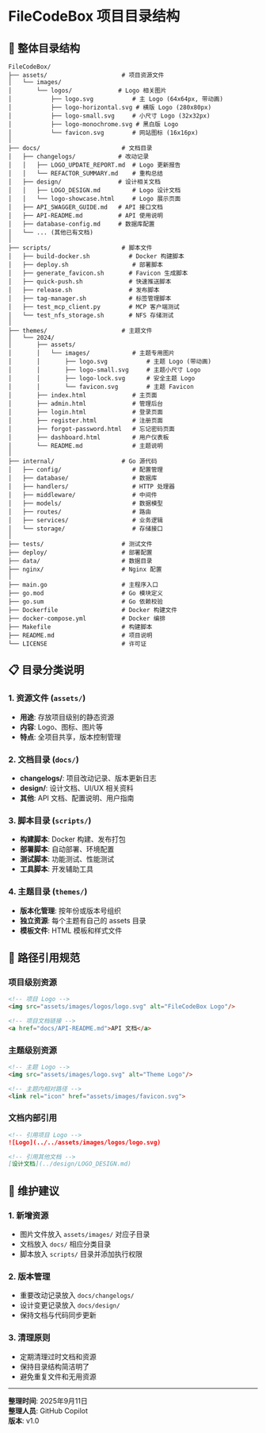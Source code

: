 # FileCodeBox 项目目录结构

## 📁 整体目录结构

```
FileCodeBox/
├── assets/                     # 项目资源文件
│   └── images/
│       └── logos/             # Logo 相关图片
│           ├── logo.svg           # 主 Logo (64x64px, 带动画)
│           ├── logo-horizontal.svg # 横版 Logo (280x80px)
│           ├── logo-small.svg     # 小尺寸 Logo (32x32px)
│           ├── logo-monochrome.svg # 黑白版 Logo
│           └── favicon.svg        # 网站图标 (16x16px)
│
├── docs/                       # 文档目录
│   ├── changelogs/            # 改动记录
│   │   ├── LOGO_UPDATE_REPORT.md  # Logo 更新报告
│   │   └── REFACTOR_SUMMARY.md    # 重构总结
│   ├── design/                # 设计相关文档
│   │   ├── LOGO_DESIGN.md         # Logo 设计文档
│   │   └── logo-showcase.html     # Logo 展示页面
│   ├── API_SWAGGER_GUIDE.md   # API 接口文档
│   ├── API-README.md          # API 使用说明
│   ├── database-config.md     # 数据库配置
│   └── ... (其他已有文档)
│
├── scripts/                    # 脚本文件
│   ├── build-docker.sh           # Docker 构建脚本
│   ├── deploy.sh                  # 部署脚本
│   ├── generate_favicon.sh       # Favicon 生成脚本
│   ├── quick-push.sh             # 快速推送脚本
│   ├── release.sh                # 发布脚本
│   ├── tag-manager.sh            # 标签管理脚本
│   ├── test_mcp_client.py        # MCP 客户端测试
│   └── test_nfs_storage.sh       # NFS 存储测试
│
├── themes/                     # 主题文件
│   └── 2024/
│       ├── assets/
│       │   └── images/            # 主题专用图片
│       │       ├── logo.svg           # 主题 Logo (带动画)
│       │       ├── logo-small.svg     # 主题小尺寸 Logo
│       │       ├── logo-lock.svg      # 安全主题 Logo
│       │       └── favicon.svg        # 主题 Favicon
│       ├── index.html             # 主页面
│       ├── admin.html             # 管理后台
│       ├── login.html             # 登录页面
│       ├── register.html          # 注册页面
│       ├── forgot-password.html   # 忘记密码页面
│       ├── dashboard.html         # 用户仪表板
│       └── README.md              # 主题说明
│
├── internal/                   # Go 源代码
│   ├── config/                    # 配置管理
│   ├── database/                  # 数据库
│   ├── handlers/                  # HTTP 处理器
│   ├── middleware/                # 中间件
│   ├── models/                    # 数据模型
│   ├── routes/                    # 路由
│   ├── services/                  # 业务逻辑
│   └── storage/                   # 存储接口
│
├── tests/                      # 测试文件
├── deploy/                     # 部署配置
├── data/                       # 数据目录
├── nginx/                      # Nginx 配置
│
├── main.go                     # 主程序入口
├── go.mod                      # Go 模块定义
├── go.sum                      # Go 依赖校验
├── Dockerfile                  # Docker 构建文件
├── docker-compose.yml          # Docker 编排
├── Makefile                    # 构建脚本
├── README.md                   # 项目说明
└── LICENSE                     # 许可证
```

## 📋 目录分类说明

### 1. 资源文件 (`assets/`)
- **用途**: 存放项目级别的静态资源
- **内容**: Logo、图标、图片等
- **特点**: 全项目共享，版本控制管理

### 2. 文档目录 (`docs/`)
- **changelogs/**: 项目改动记录、版本更新日志
- **design/**: 设计文档、UI/UX 相关资料
- **其他**: API 文档、配置说明、用户指南

### 3. 脚本目录 (`scripts/`)
- **构建脚本**: Docker 构建、发布打包
- **部署脚本**: 自动部署、环境配置
- **测试脚本**: 功能测试、性能测试
- **工具脚本**: 开发辅助工具

### 4. 主题目录 (`themes/`)
- **版本化管理**: 按年份或版本号组织
- **独立资源**: 每个主题有自己的 assets 目录
- **模板文件**: HTML 模板和样式文件

## 🔧 路径引用规范

### 项目级别资源
```html
<!-- 项目 Logo -->
<img src="assets/images/logos/logo.svg" alt="FileCodeBox Logo"/>

<!-- 项目文档链接 -->
<a href="docs/API-README.md">API 文档</a>
```

### 主题级别资源
```html
<!-- 主题 Logo -->
<img src="assets/images/logo.svg" alt="Theme Logo"/>

<!-- 主题内相对路径 -->
<link rel="icon" href="assets/images/favicon.svg">
```

### 文档内部引用
```markdown
<!-- 引用项目 Logo -->
![Logo](../../assets/images/logos/logo.svg)

<!-- 引用其他文档 -->
[设计文档](../design/LOGO_DESIGN.md)
```

## 📝 维护建议

### 1. 新增资源
- 图片文件放入 `assets/images/` 对应子目录
- 文档放入 `docs/` 相应分类目录
- 脚本放入 `scripts/` 目录并添加执行权限

### 2. 版本管理
- 重要改动记录放入 `docs/changelogs/`
- 设计变更记录放入 `docs/design/`
- 保持文档与代码同步更新

### 3. 清理原则
- 定期清理过时文档和资源
- 保持目录结构简洁明了
- 避免重复文件和无用资源

---

**整理时间**: 2025年9月11日  
**整理人员**: GitHub Copilot  
**版本**: v1.0
